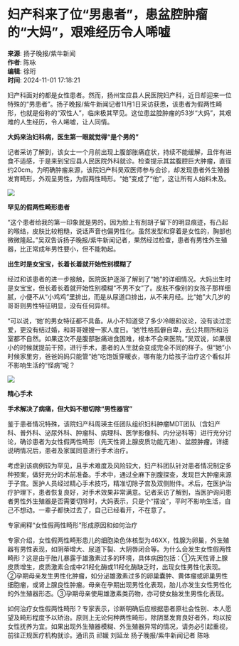 # 妇产科来了位“男患者”，患盆腔肿瘤的“大妈”，艰难经历令人唏嘘

**来源**: 扬子晚报/紫牛新闻  
**作者**: 陈咏  
**编辑**: 徐珩  
**时间**: 2024-11-01 17:18:21  

妇产科面对的都是女性患者。然而，扬州宝应县人民医院妇产科，近日却迎来一位特殊的“男患者”。扬子晚报/紫牛新闻记者11月1日采访获悉，该患者为假两性畸形，也就是俗称的“双性人”，临床极其罕见。这位患盆腔肿瘤的53岁“大妈”，其艰难的人生经历，令人唏嘘，让人同情。

**大妈来治妇科病，医生第一眼就觉得“是个男的”**

记者采访了解到，该女士一个月前出现上腹部胀痛症状，持续不能缓解，且伴有进食不适感，于是来到宝应县人民医院外科就诊。检查提示其盆腹腔巨大肿瘤，直径约20cm。为明确肿瘤来源，该院妇产科吴双医师参与会诊，却发现患者外生殖器发育畸形，外观呈男性，为假两性畸形。“她”变成了“他”，这让所有人始料未及。

![](https://imgcdn.yzwb.net/fcapp_983e62d9-1fd5-4970-aa73-68ccbcc63f1c_1730436784369?imageMogr2/thumbnail/1080x>/strip/ignore-error/1|imageslim)

**罕见的假两性畸形患者**

“这个患者给我的第一印象就是男的。因为脸上有刮胡子留下的明显痕迹，有凸起的喉结，皮肤比较粗糙，说话声音也偏男性化。虽然发型和穿着是女性的，胸部也微微隆起。”吴双告诉扬子晚报/紫牛新闻记者，果然经过检查，患者有男性外生殖器，比正常成年男性要小，但不能勃起。

**出生时是女宝宝，长着长着就开始性别模糊了**

经过和该患者的进一步接触，医院医护逐渐了解到了“她”的详细情况。大妈出生时是女宝宝，但长着长着就开始性别模糊“不男不女”了。皮肤不像别的女孩子那样细腻，小便不从“小鸡鸡”里排出，而是从尿道口排出，从不来月经。比“她”大几岁的哥哥则男性特征明显，没有任何异样。

“可以说，‘她’的男女特征都不具备。从小不知道受了多少冷眼和议论，没有谈过恋爱，更没有结过婚，和哥哥嫂嫂一家人度日。‘她’性格孤僻自卑，去公共厕所和浴室都不自然。如果这次不是腹部胀痛进食困难，根本不会来医院。”吴双说，如果很小的时候就提前干预，进行手术，患者的人生就会变成完全不同的样子。但“她”小时候家里穷，爸爸妈妈只能管“她”吃饱饭穿暖衣，哪有能力给孩子治疗这个看似并不影响生活的“怪病”呢？

![](https://imgcdn.yzwb.net/1730452598079fcapp_798c221e-535d-4bed-bb19-0743cd3f56b9_1730436784786coverWaterMark.jpg?imageMogr2/thumbnail/1080x>/strip/ignore-error/1|imageslim)

**精心手术**

**手术解决了病痛，但大妈不想切除“男性器官”**

鉴于患者情况特殊，该院妇产科周瑛主任团队组织妇科肿瘤MDT团队（含妇产科、普外科、泌尿外科、肿瘤科、病理科、医学影像科、内分泌科等）进行充分讨论，确诊患者为女性假两性畸形（先天性肾上腺皮质功能亢进）、盆腔肿瘤。详细说明情况后，患者及家属同意进行手术治疗。

考虑到该病例较为罕见，且手术难度及风险较大，妇产科团队针对患者情况制定多种预案，做好充分的术前准备。手术中，通过全麻下剖腹探查，发现巨大肿瘤来源于子宫。医护人员经过精心手术技巧，精准切除子宫及双侧附件。术后，在医护治疗护理下，患者恢复良好，对手术效果非常满意。记者采访了解到，当医护询问患者男性外生殖器是否需要切除时，大妈表示，只是个“摆设”，平时不影响生活，自己不想动。一辈子都快过去了，自己已经看开，不在意了。

专家阐释“女性假两性畸形”形成原因和如何治疗

专家介绍，女性假两性畸形患儿的细胞染色体核型为46XX，性腺为卵巢，外生殖器有男性表现，如阴蒂增大、尿道下裂、大阴唇闭合等。为什么会发生女性假两性畸形？这是由于胎儿暴露于雄激素过多的环境，具体病因包括：①先天性肾上腺皮质增生，皮质激素合成中21羟化酶或11羟化酶缺乏时，出现女性男性化表现。②孕期母亲发生男性化肿瘤，如分泌雄激素过多的卵巢囊肿、黄体瘤或卵巢男性细胞瘤，或肾上腺良性肿瘤。母亲在孕期出现男性化表现，胎儿亦发生女性男性化的外生殖器形态。③孕期母亲使用雄激素类药物，亦可使女胎发生男性化表现。

如何治疗女性假两性畸形？专家表示，诊断明确后应根据患者原社会性别、本人愿望及畸形程度予以矫治。原则上无论何种两性畸形，除阴茎发育良好者外，均以按女性抚养为宜。如果出现外生殖器模糊、外生殖器异常的情况，请务必引起重视，前往正规医疗机构就诊。通讯员 祁媛 刘延龙 扬子晚报/紫牛新闻记者 陈咏